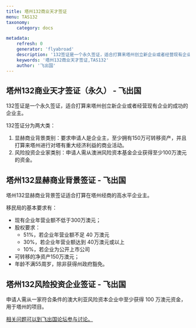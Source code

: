 ```yaml
---
title: 塔州132商业天才签证
menu: TAS132
taxonomy:
    category: docs

metadata:
    refresh: 0
    generator: 'flyabroad'
    description: '132签证是一个永久签证，适合打算来塔州创立新企业或者经营现有企业的成功的企业主。'
    keywords: '塔州132商业天才签证,TAS132'
    author: '飞出国'
---
```


## 塔州132商业天才签证（永久） - 飞出国 ##

132签证是一个永久签证，适合打算来塔州创立新企业或者经营现有企业的成功的企业主。

132签证分为两大类：

1. 显赫商业背景类别：要求申请人是企业主，至少拥有150万可转移资产，并且打算来塔州进行对塔有重大经济利益的商业活动。
2. 风险投资企业家类别：申请人需从澳洲风险资本基金企业获得至少100万澳元的资金。

## 塔州132显赫商业背景签证 - 飞出国 ##

塔州132显赫商业背景签证适合打算在塔州经商的高水平企业主。

移民局的基本要求有：

- 现有企业年营业额不低于300万澳元；
- 股权要求：
	- 51%，若企业年营业额不足 40 万澳元
	- 30%，若企业年营业额达到 40万澳元或以上
	- 10%，若企业为公开上市公司
- 可转移的净资产150万澳元；
- 年龄不满55周岁，除非获得州政府豁免。

## 塔州132风险投资企业签证 - 飞出国 ##

申请人需从一家符合条件的澳大利亚风险资本企业中至少获得 100 万澳元资金，用于塔州的项目。


[相关问题可以到飞出国论坛参与讨论。](http://bbs.fcgvisa.com/t/?target=_blank)
